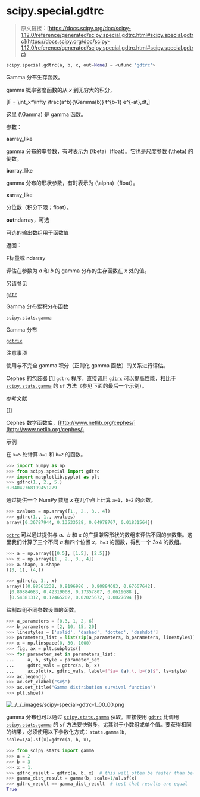 # scipy.special.gdtrc

> 原文链接：[https://docs.scipy.org/doc/scipy-1.12.0/reference/generated/scipy.special.gdtrc.html#scipy.special.gdtrc](https://docs.scipy.org/doc/scipy-1.12.0/reference/generated/scipy.special.gdtrc.html#scipy.special.gdtrc)

```py
scipy.special.gdtrc(a, b, x, out=None) = <ufunc 'gdtrc'>
```

Gamma 分布生存函数。

gamma 概率密度函数的从 *x* 到无穷大的积分，

\[F = \int_x^\infty \frac{a^b}{\Gamma(b)} t^{b-1} e^{-at}\,dt,\]

这里 \(\Gamma\) 是 gamma 函数。

参数：

**a**array_like

gamma 分布的率参数，有时表示为 \(\beta\)（float）。它也是尺度参数 \(\theta\) 的倒数。

**b**array_like

gamma 分布的形状参数，有时表示为 \(\alpha\)（float）。

**x**array_like

分位数（积分下限；float）。

**out**ndarray，可选

可选的输出数组用于函数值

返回：

**F**标量或 ndarray

评估在参数为 *a* 和 *b* 的 gamma 分布的生存函数在 *x* 处的值。

另请参见

[`gdtr`](scipy.special.gdtr.html#scipy.special.gdtr "scipy.special.gdtr")

Gamma 分布累积分布函数

[`scipy.stats.gamma`](scipy.stats.gamma.html#scipy.stats.gamma "scipy.stats.gamma")

Gamma 分布

[`gdtrix`](scipy.special.gdtrix.html#scipy.special.gdtrix "scipy.special.gdtrix")

注意事项

使用与不完全 gamma 积分（正则化 gamma 函数）的关系进行评估。

Cephes 的包装器 [[1]](#rcc18213a3caa-1) `gdtrc` 程序。直接调用 [`gdtrc`](#scipy.special.gdtrc "scipy.special.gdtrc") 可以提高性能，相比于 [`scipy.stats.gamma`](scipy.stats.gamma.html#scipy.stats.gamma "scipy.stats.gamma") 的 `sf` 方法（参见下面的最后一个示例）。

参考文献

[[1](#id1)]

Cephes 数学函数库，[http://www.netlib.org/cephes/](http://www.netlib.org/cephes/)

示例

在 `x=5` 处计算 `a=1` 和 `b=2` 的函数。

```py
>>> import numpy as np
>>> from scipy.special import gdtrc
>>> import matplotlib.pyplot as plt
>>> gdtrc(1., 2., 5.)
0.04042768199451279 
```

通过提供一个 NumPy 数组 *x* 在几个点上计算 `a=1`，`b=2` 的函数。

```py
>>> xvalues = np.array([1., 2., 3., 4])
>>> gdtrc(1., 1., xvalues)
array([0.36787944, 0.13533528, 0.04978707, 0.01831564]) 
```

[`gdtrc`](#scipy.special.gdtrc "scipy.special.gdtrc") 可以通过提供与 *a*、*b* 和 *x* 的广播兼容形状的数组来评估不同的参数集。这里我们计算了三个不同 *a* 和四个位置 *x*，`b=3` 的函数，得到一个 3x4 的数组。

```py
>>> a = np.array([[0.5], [1.5], [2.5]])
>>> x = np.array([1., 2., 3., 4])
>>> a.shape, x.shape
((3, 1), (4,)) 
```

```py
>>> gdtrc(a, 3., x)
array([[0.98561232, 0.9196986 , 0.80884683, 0.67667642],
 [0.80884683, 0.42319008, 0.17357807, 0.0619688 ],
 [0.54381312, 0.12465202, 0.02025672, 0.0027694 ]]) 
```

绘制四组不同参数设置的函数。

```py
>>> a_parameters = [0.3, 1, 2, 6]
>>> b_parameters = [2, 10, 15, 20]
>>> linestyles = ['solid', 'dashed', 'dotted', 'dashdot']
>>> parameters_list = list(zip(a_parameters, b_parameters, linestyles))
>>> x = np.linspace(0, 30, 1000)
>>> fig, ax = plt.subplots()
>>> for parameter_set in parameters_list:
...     a, b, style = parameter_set
...     gdtrc_vals = gdtrc(a, b, x)
...     ax.plot(x, gdtrc_vals, label=f"$a= {a},\, b={b}$", ls=style)
>>> ax.legend()
>>> ax.set_xlabel("$x$")
>>> ax.set_title("Gamma distribution survival function")
>>> plt.show() 
```

![../../_images/scipy-special-gdtrc-1_00_00.png](../Images/e6892e1ce19ae44a09004736a2ff8300.png)

gamma 分布也可以通过 [`scipy.stats.gamma`](scipy.stats.gamma.html#scipy.stats.gamma "scipy.stats.gamma") 获取。直接使用 [`gdtrc`](#scipy.special.gdtrc "scipy.special.gdtrc") 比调用 [`scipy.stats.gamma`](scipy.stats.gamma.html#scipy.stats.gamma "scipy.stats.gamma") 的 `sf` 方法要快得多，尤其对于小数组或单个值。要获得相同的结果，必须使用以下参数化方式：`stats.gamma(b, scale=1/a).sf(x)=gdtrc(a, b, x)`。

```py
>>> from scipy.stats import gamma
>>> a = 2
>>> b = 3
>>> x = 1.
>>> gdtrc_result = gdtrc(a, b, x)  # this will often be faster than below
>>> gamma_dist_result = gamma(b, scale=1/a).sf(x)
>>> gdtrc_result == gamma_dist_result  # test that results are equal
True 
```
